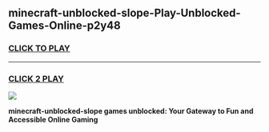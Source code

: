 
## minecraft-unblocked-slope-Play-Unblocked-Games-Online-p2y48
<h3>
<a href="https://premium76.site?title=minecraft-unblocked-slope&ref=25A">CLICK TO PLAY</a></h3>
<hr>

<h3>
<a href="https://premium76.site?title=minecraft-unblocked-slope&ref=25A">CLICK 2 PLAY</a>
  
</h3>

<a href="https://premium76.site?title=minecraft-unblocked-slope&ref=25A"><img src="https://clearcache.store/games.png"></a>


**minecraft-unblocked-slope games unblocked: Your Gateway to Fun and Accessible Online Gaming**
